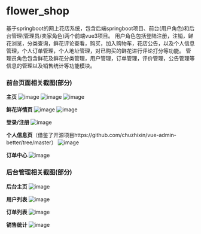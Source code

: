 # flower_shop
基于springboot的网上花店系统，包含后端springboot项目、前台(用户角色)和后台管理(管理员/卖家角色)两个前端vue3项目。
用户角色包括登陆注册，注销，鲜花浏览，分类查询，鲜花评论查看，购买，加入购物车，花店公告，以及个人信息管理，个人订单管理，个人地址管理，对已购买的鲜花进行评论打分等功能。
管理员角色包含鲜花及鲜花分类管理，用户管理，订单管理，评价管理，公告管理等信息的管理以及销售统计等功能模块。

<h3>前台页面相关截图(部分)</h3>

<strong>主页</strong>
![image](https://github.com/TeIubesc/flower_shop/assets/68275981/c191a968-5f72-40d7-8ab2-d2bf37691a48)
![image](https://github.com/TeIubesc/flower_shop/assets/68275981/a2b1dc3d-6eb1-4847-be59-77ed551456ed)
![image](https://github.com/TeIubesc/flower_shop/assets/68275981/ce139fba-0ad5-4504-a698-006ea629477f)

<strong>鲜花详情页</strong>
![image](https://github.com/TeIubesc/flower_shop/assets/68275981/d20da1df-968d-4a06-b172-81537878ca21)
![image](https://github.com/TeIubesc/flower_shop/assets/68275981/84166035-86bb-4971-aa11-c58af5f2a44d)

<strong>登录/注册</strong>
![image](https://github.com/TeIubesc/flower_shop/assets/68275981/09b85a44-6b52-4105-ab2e-038ddd3bbc96)

<strong>个人信息页</strong>（借鉴了开源项目https://github.com/chuzhixin/vue-admin-better/tree/master）
![image](https://github.com/TeIubesc/flower_shop/assets/68275981/286e1318-4384-4a23-934e-62f0486753e3)

<strong>订单中心</strong>
![image](https://github.com/TeIubesc/flower_shop/assets/68275981/f7637f36-5271-4fda-b9ed-9b48319a4873)


<h3>后台管理相关截图(部分)</h3>

<strong>后台主页</strong>
![image](https://github.com/TeIubesc/flower_shop/assets/68275981/32b13f24-d9fe-41a9-b574-9dbf2a852335)

<strong>用户列表</strong>
![image](https://github.com/TeIubesc/flower_shop/assets/68275981/b147c321-397b-4d35-8efb-4671cb82cc23)

<strong>订单列表</strong>
![image](https://github.com/TeIubesc/flower_shop/assets/68275981/93b231e9-a2ce-464f-b40f-6b082492d637)

<strong>销售统计</strong>
![image](https://github.com/TeIubesc/flower_shop/assets/68275981/d747305e-30c1-4d13-8f0a-f6d87dd0c102)

